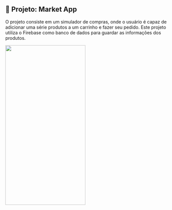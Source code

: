 ## 🔨 Projeto: Market App

O projeto consiste em um simulador de compras, onde o usuário é capaz de adicionar uma série produtos a um carrinho e fazer seu pedido.
Este projeto utiliza o Firebase como banco de dados para guardar as informações dos produtos.

<img src="https://user-images.githubusercontent.com/70351101/207638872-d4353b81-1074-4b25-93e9-f0cd39bba6a8.gif" width="250" height="500"/>




